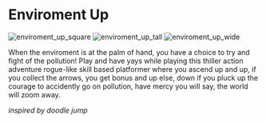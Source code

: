 # Enviroment Up
![enviroment_up_square](https://github.com/cash-i1/Enviroment-Up/assets/117874913/30a458e0-59cf-4aae-95a6-018437a50f3e)
![enviroment_up_tall](https://github.com/cash-i1/Enviroment-Up/assets/117874913/32d971dc-4768-4014-8c8e-b58d96af314c)
![enviroment_up_wide](https://github.com/cash-i1/Enviroment-Up/assets/117874913/a5e73eae-1394-466c-a888-2d3aec8c251f)


 When the enviroment is at the palm of hand, you have a choice to try and fight of the pollution! Play and have yays while playing this thiller action adventure rogue-like skill based platformer where you ascend up and up, if you collect the arrows, you get bonus and up else, down if you pluck up the courage to accidently go on pollution, have mercy you will say, the world will zoom away. 

 _inspired by doodle jump_

